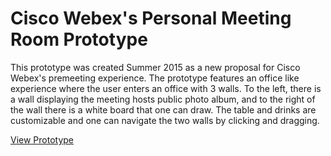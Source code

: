 # Cisco Webex's Personal Meeting Room Prototype

This prototype was created Summer 2015 as a new proposal for Cisco Webex's premeeting experience. The prototype features an office like experience where the user enters an office with 3 walls. To the left, there is a wall displaying the meeting hosts public photo album, and to the right of the wall there is a white board that one can draw. The table and drinks are customizable and one can navigate the two walls by clicking and dragging.

[View Prototype](http://tingc10.github.io/Personal-Meeting-Room-Prototype)